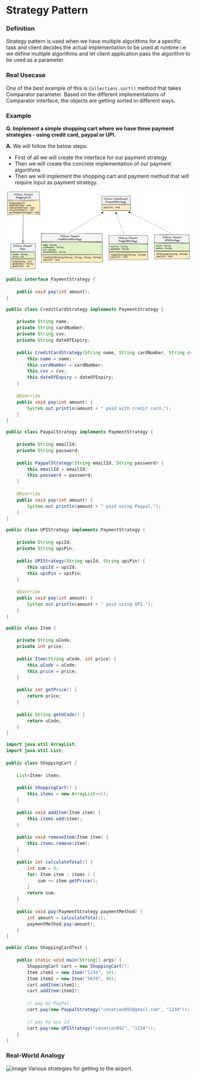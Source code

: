 # Strategy Pattern

### Definition
Strategy pattern is used when we have multiple algorithms for a specific task and client decides the actual implementation to be used at runtime i.e we define multiple algorithms and let client application pass the algorithm to be used as a parameter.

### Real Usecase
One of the best example of this is `Collections.sort()` method that takes Comparator parameter. Based on the different implementations of Comparator interface, the objects are getting sorted in different ways.

### Example 
**Q. Implement a simple shopping cart where we have three payment strategies - using credit card, paypal or UPI.**

**A.** We will follow the below steps:
- First of all we will create the interface for our payment strategy
- Then we will create the concrete implementation of our payment algorithms
- Then we will implement the shopping cart and payment method that will require input as payment strategy.

![ShopingCartClassDigram](../images/ShopingCartClassDigram.png?raw=true "ShopingCartClassDigram")

```java
public interface PaymentStrategy {

    public void pay(int amount);
}
```

```java
public class CreditCardStrategy implements PaymentStrategy {

    private String name;
    private String cardNumber;
    private String cvv;
    private String dateOfExpiry;

    public CreditCardStrategy(String name, String cardNumber, String cvv, String dateOfExpiry) {
        this.name = name;
        this.cardNumber = cardNumber;
        this.cvv = cvv;
        this.dateOfExpiry = dateOfExpiry;
    }
    
    @Override
    public void pay(int amount) {
        System.out.println(amount + " paid with credit card.");
    }
}
```

```java
public class PaypalStrategy implements PaymentStrategy {

    private String emailId;
    private String password;

    public PaypalStrategy(String emailId, String password) {
        this.emailId = emailId;
        this.password = password;
    }
    
    @Override
    public void pay(int amount) {
        System.out.println(amount + " paid using Paypal.");
    }
}
```

```java
public class UPIStrategy implements PaymentStrategy {

    private String upiId;
    private String upiPin;

    public UPIStrategy(String upiId, String upiPin) {
        this.upiId = upiId;
        this.upiPin = upiPin;
    }

    @Override
    public void pay(int amount) {
        System.out.println(amount + " paid using UPI.");
    }
}
```

```java
public class Item {

    private String uCode;
    private int price;

    public Item(String uCode, int price) {
        this.uCode = uCode;
        this.price = price;
    }

    public int getPrice() {
        return price;
    }

    public String getUCode() {
        return uCode;
    }
}
```

```java
import java.util.ArrayList;
import java.util.List;

public class ShoppingCart {

    List<Item> items;

    public ShoppingCart() {
        this.items = new ArrayList<>();
    }

    public void addItem(Item item) {
        this.items.add(item);
    }

    public void removeItem(Item item) {
        this.items.remove(item);
    }

    public int calculateTotal() {
        int sum = 0;
        for( Item item : items ) {
            sum += item.getPrice();
        }
        return sum;
    }

    public void pay(PaymentStrategy paymentMethod) {
        int amount = calculateTotal();
        paymentMethod.pay(amount);
    }
}
```

```java
public class ShoppingCardTest {

    public static void main(String[] args) {
        ShoppingCart cart = new ShoppingCart();
        Item item1 = new Item("1234", 10);
        Item item2 = new Item("5678", 40);
        cart.addItem(item1);
        cart.addItem(item2);

        // pay by PayPal
        cart.pay(new PaypalStrategy("cenation092@gmail.com", "1234"));

        // pay by upi id
        cart.pay(new UPIStrategy("cenation092", "1234"));
    }
}
```

### Real-World Analogy

![image](https://user-images.githubusercontent.com/21224753/209949126-ec055cb2-8f4b-4de6-b80c-9a2a84a2b5b9.png)
                     Various strategies for getting to the airport.


